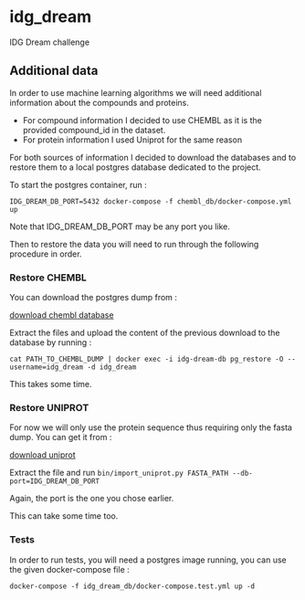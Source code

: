 # idg_dream
IDG Dream challenge

## Additional data

In order to use machine learning algorithms we will need additional information about the compounds 
and proteins.
* For compound information I decided to use CHEMBL as it is the provided compound_id in the dataset.
* For protein information I used Uniprot for the same reason

For both sources of information I decided to download the databases and to restore them to a local postgres 
database dedicated to the project.

To start the postgres container, run :

`IDG_DREAM_DB_PORT=5432 docker-compose -f chembl_db/docker-compose.yml up `

Note that IDG_DREAM_DB_PORT may be any port you like. 

Then to restore the data you will need to run through the following procedure in order.

### Restore CHEMBL


You can download the postgres dump from :

[download chembl database](ftp://ftp.ebi.ac.uk/pub/databases/chembl/ChEMBLdb/latest/)


Extract the files and upload the content of the previous download to the database by running :

`cat PATH_TO_CHEMBL_DUMP | docker exec -i idg-dream-db pg_restore -O --username=idg_dream -d idg_dream`

This takes some time. 
 
 
### Restore UNIPROT

For now we will only use the protein sequence thus requiring only the fasta dump. You can 
get it from :

[download uniprot](https://www.uniprot.org/downloads)

Extract the file and run `bin/import_uniprot.py FASTA_PATH --db-port=IDG_DREAM_DB_PORT`

Again, the port is the one you chose earlier.

This can take some time too.


### Tests

In order to run tests, you will need a postgres image running, you can use the given
docker-compose file :

`docker-compose -f idg_dream_db/docker-compose.test.yml up -d`